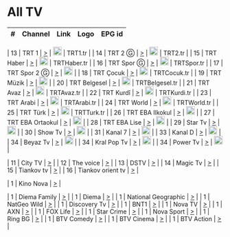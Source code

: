 <h1>All TV</h1>

| #   | Channel        | Link  | Logo | EPG id |
|:---:|:--------------:|:-----:|:----:|:------:|

| 13  | TRT 1            | [>](https://tv-trt1.medya.trt.com.tr/master.m3u8) | <img height="20" src="https://i.imgur.com/j786OLG.png"/> | TRT1.tr |
| 14  | TRT 2 Ⓖ         | [>](https://tv-trt2.medya.trt.com.tr/master.m3u8) | <img height="20" src="https://i.imgur.com/lNWrOE2.png"/> | TRT2.tr |
| 15  | TRT Haber        | [>](https://tv-trthaber.medya.trt.com.tr/master.m3u8) | <img height="20" src="https://i.imgur.com/OVfo8Ab.png"/> | TRTHaber.tr |
| 16  | TRT Spor Ⓖ      | [>](https://tv-trtspor1.medya.trt.com.tr/master.m3u8) | <img height="20" src="https://i.imgur.com/N2wGZyf.png"/> | TRTSpor.tr |
| 17  | TRT Spor 2 Ⓖ    | [>](https://tv-trtspor2.medya.trt.com.tr/master.m3u8) | <img height="20" src="https://i.imgur.com/ysKteM8.png"/> |
| 18  | TRT Çocuk        | [>](https://tv-trtcocuk.medya.trt.com.tr/master.m3u8) | <img height="20" src="https://i.imgur.com/QLFmD6d.png"/> | TRTCocuk.tr |
| 19  | TRT Müzik        | [>](https://tv-trtmuzik.medya.trt.com.tr/master.m3u8) | <img height="20" src="https://i.imgur.com/fIVFCEd.png"/> |
| 20  | TRT Belgesel     | [>](https://tv-trtbelgesel.medya.trt.com.tr/master.m3u8) | <img height="20" src="https://i.imgur.com/MGO87pe.png"/> | TRTBelgesel.tr |
| 21  | TRT Avaz         | [>](https://tv-trtavaz.medya.trt.com.tr/master.m3u8) | <img height="20" src="https://i.imgur.com/VhTwXu5.png"/> | TRTAvaz.tr |
| 22  | TRT Kurdî        | [>](https://tv-trtkurdi.medya.trt.com.tr/master.m3u8) | <img height="20" src="https://i.imgur.com/6BpymfB.png"/> | TRTKurdi.tr |
| 23  | TRT Arabi        | [>](https://tv-trtarabi.medya.trt.com.tr/master.m3u8) | <img height="20" src="https://i.imgur.com/yyhWOZs.png"/> | TRTArabi.tr |
| 24  | TRT World        | [>](https://tv-trtworld.medya.trt.com.tr/master.m3u8) | <img height="20" src="https://i.imgur.com/JEA2xpv.png"/> | TRTWorld.tr |
| 25  | TRT Türk         | [>](https://tv-trtturk.medya.trt.com.tr/master.m3u8) | <img height="20" src="https://i.imgur.com/OSTOQNw.png"/> | TRTTurk.tr |
| 26  | TRT EBA Ilkokul  | [>](https://tv-e-okul00.medya.trt.com.tr/master.m3u8) | <img height="20" src="https://i.imgur.com/wDvZfk8.png"/> |
| 27  | TRT EBA Ortaokul | [>](https://tv-e-okul01.medya.trt.com.tr/master.m3u8) | <img height="20" src="https://i.imgur.com/yfPTvRx.png"/> |
| 28  | TRT EBA Lise     | [>](https://tv-e-okul02.medya.trt.com.tr/master.m3u8) | <img height="20" src="https://i.imgur.com/IebUZx1.png"/> |
| 29  | Star Tv   | [>](https://dogus-live.daioncdn.net/startv/startv_360p.m3u8) | <img height="20" src="https://i.imgur.com/IebUZx1.png"/> |
| 30  | Show Tv     | [>](https://ciner-live.daioncdn.net/showtv/showtv.m3u8) | <img height="20" src="https://i.imgur.com/IebUZx1.png"/> |
| 31  | Kanal 7     | [>](https://kanal7-live.daioncdn.net/kanal7/kanal7.m3u8) | <img height="20" src="https://i.imgur.com/IebUZx1.png"/> |
| 33  | Kanal D    | [>](https://demiroren-live.daioncdn.net/kanald/kanald.m3u8) | <img height="20" src="https://i.imgur.com/IebUZx1.png"/> |
| 34  | Beyaz Tv     | [>](https://beyaztv-live.daioncdn.net/beyaztv/beyaztv.m3u8) | <img height="20" src="https://i.imgur.com/IebUZx1.png"/> |
| 34  | Kral Pop Tv     | [>](https://dogus-live.daioncdn.net/kralpoptv/playlist.m3u8) | <img height="20" src="https://i.imgur.com/IebUZx1.png"/> |
| 34  | Power Tv     | [>](https://livetv.powerapp.com.tr/powerTV/powerhd.smil/chunklist.m3u8) | <img height="20" src="https://i.imgur.com/IebUZx1.png"/> |


| 11  | City TV | [>](https://tv.city.bg/play/tshls/citytv/index.m3u8) |
| 12  | The voice | [>](https://bss1.neterra.tv/thevoice/thevoice.m3u8) |
| 13  | DSTV | [>](http://46.249.95.140:8081/hls/data.m3u8) |
| 14  | Magic Tv | [>](https://bss1.neterra.tv/magictv/magictv.m3u8) |
| 15  | Tiankov tv | [>](https://streamer103.neterra.tv/tiankov-folk/live.m3u8) |
| 16  | Tiankov orient tv | [>](https://streamer103.neterra.tv/tiankov-orient/live.m3u8) |


| 1 | Kino Nova | [>](https://ymkaya.xyz:11336/tv/kinonova/playlist.m3u8?wmsAuthSign=c2VydmVyX3RpbWU9MS8xLzIwMjUgMTE6Mjk6MTcgUE0maGFzaF92YWx1ZT1NSzdmRnBOUVpxWFpBYTVvQjJ3NWtBPT0mdmFsaWRtaW51dGVzPTYw) |

| 1 | Diema Family | [>](https://ymkaya.xyz:11336/tv/diemafamily/playlist.m3u8?wmsAuthSign=c2VydmVyX3RpbWU9MS8xLzIwMjUgMTE6Mjk6MjcgUE0maGFzaF92YWx1ZT1rYnI3RDRkSGxvU1NyQ3p5NEY4OGVRPT0mdmFsaWRtaW51dGVzPTYw) |
| 1 | Diema | [>](https://ymkaya.xyz:11336/tv/diema/playlist.m3u8?wmsAuthSign=c2VydmVyX3RpbWU9MS8xLzIwMjUgMTE6Mjk6MzcgUE0maGFzaF92YWx1ZT1WZ2dKd0JnbW43YUhVSEJmVkZQeHZRPT0mdmFsaWRtaW51dGVzPTYw) |
| 1 | National Geographic | [>](https://ymkaya.xyz:11336/tv/natgeo/playlist.m3u8?wmsAuthSign=c2VydmVyX3RpbWU9MS8xLzIwMjUgMTE6MzA6MzUgUE0maGFzaF92YWx1ZT04RENrVnRZV3ZSOHFWbEdjMHNpcXN3PT0mdmFsaWRtaW51dGVzPTYw) |
| 1 | NatGeo Wild | [>](https://ymkaya.xyz:11336/tv/natgeowild/playlist.m3u8?wmsAuthSign=c2VydmVyX3RpbWU9MS8xLzIwMjUgMTE6MzA6NDkgUE0maGFzaF92YWx1ZT1kUndsRlNHL2lrVjdZd0draVorK1h3PT0mdmFsaWRtaW51dGVzPTYw) |
| 1 | Discovery Tv | [>](https://ymkaya.xyz:11336/tv/discovery/playlist.m3u8?wmsAuthSign=c2VydmVyX3RpbWU9MS8xLzIwMjUgMTE6MzA6NTkgUE0maGFzaF92YWx1ZT1YVXlDRzJYeWNyVy93V2gwK240OHNBPT0mdmFsaWRtaW51dGVzPTYw) |
| 1 | BNT1 | [>](https://ymkaya.xyz:11336/tv/bnt1/playlist.m3u8?wmsAuthSign=c2VydmVyX3RpbWU9MS8xLzIwMjUgMTE6Mjc6MzcgUE0maGFzaF92YWx1ZT1yY2g2Qk9EaktsMm9WeUlBU0dEcU5RPT0mdmFsaWRtaW51dGVzPTYw) |
| 1 | Nova TV | [>](https://ymkaya.xyz:11336/tv/novatv/playlist.m3u8?wmsAuthSign=c2VydmVyX3RpbWU9MS8xLzIwMjUgMTE6Mjc6NDggUE0maGFzaF92YWx1ZT1lUEwza2gvT0NnV2tUTHNxZEtyK0NnPT0mdmFsaWRtaW51dGVzPTYw) |
| 1 | AXN | [>](https://ymkaya.xyz:11336/tv/axn/playlist.m3u8?wmsAuthSign=c2VydmVyX3RpbWU9MS8xLzIwMjUgMTE6Mjc6NTggUE0maGFzaF92YWx1ZT1lZEFzQlpGZ1grNEJjQUs3Q1V2SW1BPT0mdmFsaWRtaW51dGVzPTYw) |
| 1 | FOX Life | [>](https://ymkaya.xyz:11336/tv/foxlife/playlist.m3u8?wmsAuthSign=c2VydmVyX3RpbWU9MS8xLzIwMjUgMTE6Mjg6MDggUE0maGFzaF92YWx1ZT1IdGRsV2tBQ1NtaTEzMjRobmNPSGJ3PT0mdmFsaWRtaW51dGVzPTYw) |
| 1 | Star Crime | [>](https://ymkaya.xyz:11336/tv/foxcrime/playlist.m3u8?wmsAuthSign=c2VydmVyX3RpbWU9MS8xLzIwMjUgMTE6Mjg6MTggUE0maGFzaF92YWx1ZT0xK1pnYVovdUNDOCtIVFpMS3ZUZktnPT0mdmFsaWRtaW51dGVzPTYw) |
| 1 | Nova Sport | [>](https://ymkaya.xyz:11336/tv/novasport/playlist.m3u8?wmsAuthSign=c2VydmVyX3RpbWU9MS8xLzIwMjUgMTE6Mjg6MjggUE0maGFzaF92YWx1ZT1DeDlhcG40RFVZckMraWZRZ3lSR25RPT0mdmFsaWRtaW51dGVzPTYw) |
| 1 | Ring BG | [>](https://ymkaya.xyz:11336/tv/ringbg/playlist.m3u8?wmsAuthSign=c2VydmVyX3RpbWU9MS8xLzIwMjUgMTE6Mjg6MzcgUE0maGFzaF92YWx1ZT1kRnB1b2ZnYlZ1Smc4Y25ON3BMbmR3PT0mdmFsaWRtaW51dGVzPTYw) |
| 1 | BTV Comedy | [>](https://ymkaya.xyz:11336/tv/btvcomedy/playlist.m3u8?wmsAuthSign=c2VydmVyX3RpbWU9MS8xLzIwMjUgMTE6Mjg6NDcgUE0maGFzaF92YWx1ZT0xZGJJYmNqN2xQTDFGZ1JoekR1dGVRPT0mdmFsaWRtaW51dGVzPTYw) |
| 1 | BTV Cinema | [>](https://ymkaya.xyz:11336/tv/btvcinema/playlist.m3u8?wmsAuthSign=c2VydmVyX3RpbWU9MS8xLzIwMjUgMTE6Mjg6NTcgUE0maGFzaF92YWx1ZT1vQTFJMXVuSm5ZRHh1c3cwMUxiR0pRPT0mdmFsaWRtaW51dGVzPTYw) |
| 1 | BTV Action | [>](https://ymkaya.xyz:11336/tv/btvaction/playlist.m3u8?wmsAuthSign=c2VydmVyX3RpbWU9MS8xLzIwMjUgMTE6Mjk6MDcgUE0maGFzaF92YWx1ZT1xRkEySGdQWnd0aFN1eTRtSG9yRHdRPT0mdmFsaWRtaW51dGVzPTYw) |
